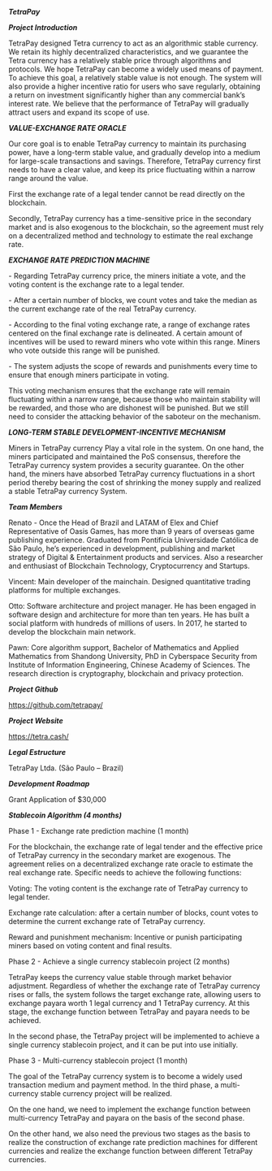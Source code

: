 ***TetraPay***

***Project Introduction***

TetraPay designed Tetra currency to act as an algorithmic stable currency. We retain its highly decentralized characteristics, and we guarantee the Tetra currency has a relatively stable price through algorithms and protocols. We hope TetraPay can become a widely used means of payment. To achieve this goal, a relatively stable value is not enough. The system will also provide a higher incentive ratio for users who save regularly, obtaining a return on investment significantly higher than any commercial bank’s interest rate. We believe that the performance of TetraPay will gradually attract users and expand its scope of use.

***VALUE-EXCHANGE RATE ORACLE***

Our core goal is to enable TetraPay currency to maintain its purchasing power, have a long-term stable value, and gradually develop into a medium for large-scale transactions and savings. Therefore, TetraPay currency first needs to have a clear value, and keep its price fluctuating within a narrow range around the value.

First the exchange rate of a legal tender cannot be read directly on the blockchain. 

Secondly, TetraPay currency has a time-sensitive price in the secondary market and is also exogenous to the blockchain, so the agreement must rely on a decentralized method and technology to estimate the real exchange rate.

***EXCHANGE RATE PREDICTION MACHINE***

\- Regarding TetraPay currency price, the miners initiate a vote, and the voting content is the exchange rate to a legal tender.

\- After a certain number of blocks, we count votes and take the median as the current exchange rate of the real TetraPay currency.

\- According to the final voting exchange rate, a range of exchange rates centered on the final exchange rate is delineated. A certain amount of incentives will be used to reward miners who vote within this range. Miners who vote outside this range will be punished.

\- The system adjusts the scope of rewards and punishments every time to ensure that enough miners participate in voting.

This voting mechanism ensures that the exchange rate will remain fluctuating within a narrow range, because those who maintain stability will be rewarded, and those who are dishonest will be punished. But we still need to consider the attacking behavior of the saboteur on the mechanism.

***LONG-TERM STABLE DEVELOPMENT-INCENTIVE MECHANISM***

Miners in TetraPay currency Play a vital role in the system. On one hand, the miners participated and maintained the PoS consensus, therefore the TetraPay currency system provides a security guarantee. On the other hand, the miners have absorbed TetraPay currency fluctuations in a short period thereby bearing the cost of shrinking the money supply and realized a stable TetraPay currency System.

 

***Team Members***

Renato - Once the Head of Brazil and LATAM of Elex and Chief Representative of Oasis Games, has more than 9 years of overseas game publishing experience. Graduated from Pontifícia Universidade Católica de São Paulo, he’s experienced in development, publishing and market strategy of Digital & Entertainment products and services. Also a researcher and enthusiast of Blockchain Technology, Cryptocurrency and Startups.

Vincent: Main developer of the mainchain. Designed quantitative trading platforms for multiple exchanges.

Otto: Software architecture and project manager. He has been engaged in software design and architecture for more than ten years. He has built a social platform with hundreds of millions of users. In 2017, he started to develop the blockchain main network.

Pawn: Core algorithm support, Bachelor of Mathematics and Applied Mathematics from Shandong University, PhD in Cyberspace Security from Institute of Information Engineering, Chinese Academy of Sciences. The research direction is cryptography, blockchain and privacy protection.

***Project Github***

https://github.com/tetrapay/

***Project Website***

https://tetra.cash/

***Legal Estructure***

TetraPay Ltda. (São Paulo – Brazil)

 

***Development Roadmap***

Grant Application of $30,000

***Stablecoin Algorithm (4 months)***

Phase 1 - Exchange rate prediction machine (1 month)

For the blockchain, the exchange rate of legal tender and the effective price of TetraPay currency in the secondary market are exogenous. The agreement relies on a decentralized exchange rate oracle to estimate the real exchange rate. Specific needs to achieve the following functions:

Voting: The voting content is the exchange rate of TetraPay currency to legal tender.

Exchange rate calculation: after a certain number of blocks, count votes to determine the current exchange rate of TetraPay currency.

Reward and punishment mechanism: Incentive or punish participating miners based on voting content and final results.

 

Phase 2 - Achieve a single currency stablecoin project (2 months)

TetraPay keeps the currency value stable through market behavior adjustment. Regardless of whether the exchange rate of TetraPay currency rises or falls, the system follows the target exchange rate, allowing users to exchange payara worth 1 legal currency and 1 TetraPay currency. At this stage, the exchange function between TetraPay and payara needs to be achieved.

In the second phase, the TetraPay project will be implemented to achieve a single currency stablecoin project, and it can be put into use initially.

 

Phase 3 - Multi-currency stablecoin project (1 month)

The goal of the TetraPay currency system is to become a widely used transaction medium and payment method. In the third phase, a multi-currency stable currency project will be realized.

On the one hand, we need to implement the exchange function between multi-currency TetraPay and payara on the basis of the second phase.

On the other hand, we also need the previous two stages as the basis to realize the construction of exchange rate prediction machines for different currencies and realize the exchange function between different TetraPay currencies.